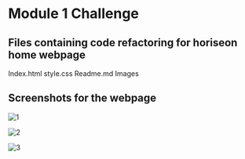 # Module 1 Challenge

## Files containing code refactoring for horiseon home webpage
Index.html
style.css
Readme.md
Images

## Screenshots for the webpage

![1](https://user-images.githubusercontent.com/60620293/177643774-b6ed9286-9405-4dc1-acb4-836ddd08290f.JPG)

![2](https://user-images.githubusercontent.com/60620293/177643832-3829a653-9816-4868-8d47-53abf7a2a5ae.JPG)

![3](https://user-images.githubusercontent.com/60620293/177643838-46afa4eb-c85c-4a21-8bf5-52d2f38e1dc9.JPG)
